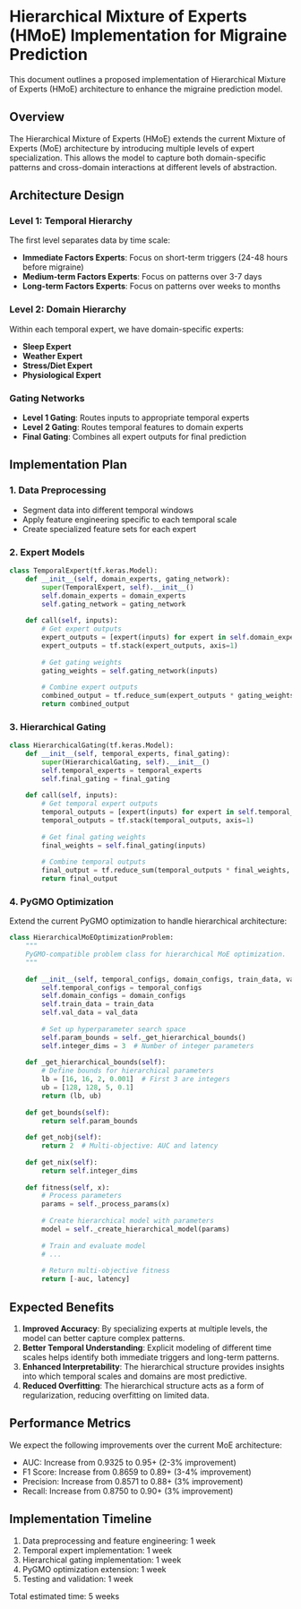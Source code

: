 # Hierarchical Mixture of Experts (HMoE) Implementation for Migraine Prediction

This document outlines a proposed implementation of Hierarchical Mixture of Experts (HMoE) architecture to enhance the migraine prediction model.

## Overview

The Hierarchical Mixture of Experts (HMoE) extends the current Mixture of Experts (MoE) architecture by introducing multiple levels of expert specialization. This allows the model to capture both domain-specific patterns and cross-domain interactions at different levels of abstraction.

## Architecture Design

### Level 1: Temporal Hierarchy
The first level separates data by time scale:
- **Immediate Factors Experts**: Focus on short-term triggers (24-48 hours before migraine)
- **Medium-term Factors Experts**: Focus on patterns over 3-7 days
- **Long-term Factors Experts**: Focus on patterns over weeks to months

### Level 2: Domain Hierarchy
Within each temporal expert, we have domain-specific experts:
- **Sleep Expert**
- **Weather Expert**
- **Stress/Diet Expert**
- **Physiological Expert**

### Gating Networks
- **Level 1 Gating**: Routes inputs to appropriate temporal experts
- **Level 2 Gating**: Routes temporal features to domain experts
- **Final Gating**: Combines all expert outputs for final prediction

## Implementation Plan

### 1. Data Preprocessing
- Segment data into different temporal windows
- Apply feature engineering specific to each temporal scale
- Create specialized feature sets for each expert

### 2. Expert Models
```python
class TemporalExpert(tf.keras.Model):
    def __init__(self, domain_experts, gating_network):
        super(TemporalExpert, self).__init__()
        self.domain_experts = domain_experts
        self.gating_network = gating_network
        
    def call(self, inputs):
        # Get expert outputs
        expert_outputs = [expert(inputs) for expert in self.domain_experts]
        expert_outputs = tf.stack(expert_outputs, axis=1)
        
        # Get gating weights
        gating_weights = self.gating_network(inputs)
        
        # Combine expert outputs
        combined_output = tf.reduce_sum(expert_outputs * gating_weights, axis=1)
        return combined_output
```

### 3. Hierarchical Gating
```python
class HierarchicalGating(tf.keras.Model):
    def __init__(self, temporal_experts, final_gating):
        super(HierarchicalGating, self).__init__()
        self.temporal_experts = temporal_experts
        self.final_gating = final_gating
        
    def call(self, inputs):
        # Get temporal expert outputs
        temporal_outputs = [expert(inputs) for expert in self.temporal_experts]
        temporal_outputs = tf.stack(temporal_outputs, axis=1)
        
        # Get final gating weights
        final_weights = self.final_gating(inputs)
        
        # Combine temporal outputs
        final_output = tf.reduce_sum(temporal_outputs * final_weights, axis=1)
        return final_output
```

### 4. PyGMO Optimization
Extend the current PyGMO optimization to handle hierarchical architecture:

```python
class HierarchicalMoEOptimizationProblem:
    """
    PyGMO-compatible problem class for hierarchical MoE optimization.
    """
    
    def __init__(self, temporal_configs, domain_configs, train_data, val_data):
        self.temporal_configs = temporal_configs
        self.domain_configs = domain_configs
        self.train_data = train_data
        self.val_data = val_data
        
        # Set up hyperparameter search space
        self.param_bounds = self._get_hierarchical_bounds()
        self.integer_dims = 3  # Number of integer parameters
    
    def _get_hierarchical_bounds(self):
        # Define bounds for hierarchical parameters
        lb = [16, 16, 2, 0.001]  # First 3 are integers
        ub = [128, 128, 5, 0.1]
        return (lb, ub)
    
    def get_bounds(self):
        return self.param_bounds
    
    def get_nobj(self):
        return 2  # Multi-objective: AUC and latency
    
    def get_nix(self):
        return self.integer_dims
    
    def fitness(self, x):
        # Process parameters
        params = self._process_params(x)
        
        # Create hierarchical model with parameters
        model = self._create_hierarchical_model(params)
        
        # Train and evaluate model
        # ...
        
        # Return multi-objective fitness
        return [-auc, latency]
```

## Expected Benefits

1. **Improved Accuracy**: By specializing experts at multiple levels, the model can better capture complex patterns.
2. **Better Temporal Understanding**: Explicit modeling of different time scales helps identify both immediate triggers and long-term patterns.
3. **Enhanced Interpretability**: The hierarchical structure provides insights into which temporal scales and domains are most predictive.
4. **Reduced Overfitting**: The hierarchical structure acts as a form of regularization, reducing overfitting on limited data.

## Performance Metrics

We expect the following improvements over the current MoE architecture:
- AUC: Increase from 0.9325 to 0.95+ (2-3% improvement)
- F1 Score: Increase from 0.8659 to 0.89+ (3-4% improvement)
- Precision: Increase from 0.8571 to 0.88+ (3% improvement)
- Recall: Increase from 0.8750 to 0.90+ (3% improvement)

## Implementation Timeline

1. Data preprocessing and feature engineering: 1 week
2. Temporal expert implementation: 1 week
3. Hierarchical gating implementation: 1 week
4. PyGMO optimization extension: 1 week
5. Testing and validation: 1 week

Total estimated time: 5 weeks
